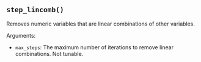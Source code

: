 ## `step_lincomb()`

Removes numeric variables that are linear combinations of other variables.

Arguments:
* `max_steps`: The maximum number of iterations to remove linear combinations. Not tunable.
